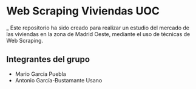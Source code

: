 # Web Scraping Viviendas UOC
_ Este repositorio ha sido creado para realizar un estudio del mercado de las viviendas en la zona de Madrid Oeste, mediante el uso de técnicas de Web Scraping.

## Integrantes del grupo
* Mario García Puebla
* Antonio García-Bustamante Usano

